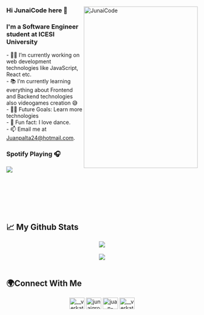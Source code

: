 
<div>
  <img align="right" alt="JunaiCode" src="https://media.giphy.com/media/Z9WQLSrsQKH3uBbiXq/giphy.gif" width=300px height=425px />
 <h3>Hi JunaiCode here 👋</h3>
 <h3>I'm a Software Engineer student at ICESI University</h3>
 <div align="left">
- 👨‍💻 I’m currently working on web development technologies like JavaScript, React etc.<br>
- 📚 I’m currently learning everything about Frontend and Backend technologies also videogames creation 😅<br>
- 💪🏼 Future Goals: Learn more technologies<br>
- 🕺 Fun fact: I love dance.<br>
- 📫 Email me at <a href="mailto:juanpalta24@hotmail.com" target="blank">Juanpalta24@hotmail.com</a>.<br>
   <h3>Spotify Playing 🎧</h3>
   <img src="https://spotify-app-five-mauve.vercel.app/api/spotify" align="left" /><br>
  </div>
 </div>
 
 <br><br><br><br><br>
 
 <h2>📈 My Github Stats</h2>
 <div align="center">
  <a href="https://github.com/anuraghazra/github-readme-stats">
  <img align="center" src="https://github-readme-stats.vercel.app/api?username=JunaiCode" />
</a> <br> <br>
 <a href="https://github.com/anuraghazra/github-readme-stats">
  <img align="center" src="https://github-readme-stats.vercel.app/api/top-langs/?username=JunaiCode&layout=compact" />
</a> <br><br>
</div>

<h2 align="left">🌍Connect With Me</h2>
<p align="center">
<a href="https://github.com/JunaiCode" target="blank"><img align="center" src="https://raw.githubusercontent.com/rahuldkjain/github-profile-readme-generator/master/src/images/icons/Social/github.svg" alt="__verkat__" height="30" width="40" /></a>
<a href="https://twitter.com/junaigrox" target="blank"><img align="center" src="https://raw.githubusercontent.com/rahuldkjain/github-profile-readme-generator/master/src/images/icons/Social/twitter.svg" alt="junaigrox" height="30" width="40" /></a>
<a href="https://linkedin.com/in/juan-manuel-palta-cortes-437047236" target="blank"><img align="center" src="https://raw.githubusercontent.com/rahuldkjain/github-profile-readme-generator/master/src/images/icons/Social/linked-in-alt.svg" alt="juan-manuel-palta-cortes" height="30" width="40" /></a>
<a href="https://instagram.com/__verkat__" target="blank"><img align="center" src="https://raw.githubusercontent.com/rahuldkjain/github-profile-readme-generator/master/src/images/icons/Social/instagram.svg" alt="__verkat__" height="30" width="40" /></a>
</p>
 
